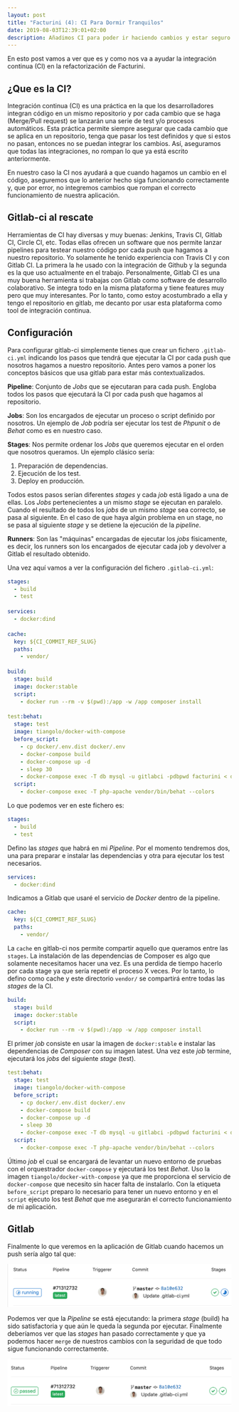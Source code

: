 ```yaml
---
layout: post
title: "Facturini (4): CI Para Dormir Tranquilos"
date: 2019-08-03T12:39:01+02:00
description: Añadimos CI para poder ir haciendo cambios y estar seguro que no hemos roto nada.
---
```


En esto post vamos a ver que es y como nos va a ayudar la integración continua (CI) en la refactorización de Facturini.

## ¿Que es la CI?

Integración continua (CI) es una práctica en la que los desarrolladores integran código en un mismo repositorio y por cada cambio que se haga (Merge/Pull request) se lanzarán una serie de test y/o procesos automáticos. Esta práctica permite siempre asegurar que cada cambio que se aplica en un repositorio, tenga que pasar los test definidos y que si estos no pasan, entonces no se puedan integrar los cambios. Así, aseguramos que todas las integraciones, no rompan lo que ya está escrito anteriormente.

En nuestro caso la CI nos ayudará a que cuando hagamos un cambio en el código, aseguremos que lo anterior hecho siga funcionando correctamente y, que por error, no integremos cambios que rompan el correcto funcionamiento de nuestra aplicación.

## Gitlab-ci al rescate

Herramientas de CI hay diversas y muy buenas: Jenkins, Travis CI, Gitlab CI, Circle CI, etc. Todas ellas ofrecen un software que nos permite lanzar pipelines para testear nuestro código por cada push que hagamos a nuestro repositorio. Yo solamente he tenido experiencia con Travis CI y con Gitlab CI. La primera la he usado con la integración de Github y la segunda es la que uso actualmente en el trabajo. Personalmente, Gitlab CI es una muy buena herramienta si trabajas con Gitlab como software de desarrollo colaborativo. Se integra todo en la misma plataforma y tiene features muy pero que muy interesantes. Por lo tanto, como estoy acostumbrado a ella y tengo el repositorio en gitlab, me decanto por usar esta plataforma como tool de integración continua.

## Configuración

Para configurar gitlab-ci simplemente tienes que crear un fichero `.gitlab-ci.yml` indicando los pasos que tendrá que ejecutar la CI por cada push que nosotros hagamos a nuestro repositorio. Antes pero vamos a poner los conceptos básicos que usa gitlab para estar más contextualizados.

**Pipeline**: Conjunto de *Jobs* que se ejecutaran para cada push. Engloba todos los pasos que ejecutará la CI por cada push que hagamos al repositorio.

**Jobs**: Son los encargados de ejecutar un proceso o script definido por nosotros. Un ejemplo de *Job* podría ser ejecutar los test de *Phpunit* o de *Behat* como es en nuestro caso.

**Stages**: Nos permite ordenar los *Jobs* que queremos ejecutar en el orden que nosotros queramos. Un ejemplo clásico sería: 
1. Preparación de dependencias.
1. Ejecución de los test.
1. Deploy en producción.

Todos estos pasos serían diferentes *stages* y cada *job* está ligado a una de ellas. Los *Jobs* pertenecientes a un mismo *stage* se ejecutan en paralelo. Cuando el resultado de todos los *jobs* de un mismo *stage* sea correcto, se pasa al siguiente. En el caso de que haya algún problema en un stage, no se pasa al siguiente *stage* y se detiene la ejecución de la *pipeline*.

**Runners**: Son las "máquinas" encargadas de ejecutar los *jobs* físicamente, es decir, los runners son los encargados de ejecutar cada job y devolver a Gitlab el resultado obtenido.

Una vez aquí vamos a ver la configuración del fichero `.gitlab-ci.yml`:

```yml
stages:
  - build
  - test

services:
  - docker:dind

cache:
  key: ${CI_COMMIT_REF_SLUG}
  paths:
    - vendor/

build:
  stage: build
  image: docker:stable
  script:
    - docker run --rm -v $(pwd):/app -w /app composer install

test:behat:
  stage: test
  image: tiangolo/docker-with-compose
  before_script:
    - cp docker/.env.dist docker/.env
    - docker-compose build
    - docker-compose up -d
    - sleep 30
    - docker-compose exec -T db mysql -u gitlabci -pdbpwd facturini < db/factura.sql
  script:
    - docker-compose exec -T php-apache vendor/bin/behat --colors
```

Lo que podemos ver en este fichero es:

```yml
stages:
  - build
  - test
```

Defino las *stages* que habrá en mi *Pipeline*. Por el momento tendremos dos, una para preparar e instalar las dependencias y otra para ejecutar los test necesarios.

```yml
services:
  - docker:dind
```

Indicamos a Gitlab que usaré el servicio de *Docker* dentro de la pipeline.

```yml
cache:
  key: ${CI_COMMIT_REF_SLUG}
  paths:
    - vendor/
```
La `cache` en gitlab-ci nos permite compartir aquello que queramos entre las `stages`. La instalación de las dependencias de Composer es algo que solamente necesitamos hacer una vez. Es una perdida de tiempo hacerlo por cada stage ya que sería repetir el proceso X veces. Por lo tanto, lo defino como cache y este directorio `vendor/` se compartirá entre todas las *stages* de la CI.


```yml
build:
  stage: build
  image: docker:stable
  script:
    - docker run --rm -v $(pwd):/app -w /app composer install
```

El primer *job* consiste en usar la imagen de `docker:stable` e instalar las dependencias de *Composer* con su imagen latest. Una vez este *job* termine, ejecutará los *jobs* del siguiente *stage* (test).

```yml
test:behat:
  stage: test
  image: tiangolo/docker-with-compose
  before_script:
    - cp docker/.env.dist docker/.env
    - docker-compose build
    - docker-compose up -d
    - sleep 30
    - docker-compose exec -T db mysql -u gitlabci -pdbpwd facturini < db/factura.sql
  script:
    - docker-compose exec -T php-apache vendor/bin/behat --colors
```

Último *job* el cual se encargará de levantar un nuevo entorno de pruebas con el orquestrador `docker-compose` y ejecutará los test *Behat*. Uso la imagen `tiangolo/docker-with-compose` ya que me proporciona el servicio de `docker-compose` que necesito sin hacer falta de instalarlo. Con la etiqueta `before_script` preparo lo necesario para tener un nuevo entorno y en el `script` ejecuto los test *Behat* que me asegurarán el correcto funcionamiento de mi aplicación.

## Gitlab

Finalmente lo que veremos en la aplicación de Gitlab cuando hacemos un push sería algo tal que:

![gitlab-ci](../assets/ci-running.png)

Podemos ver que la *Pipeline* se está ejecutando: la primera *stage* (build) ha sido satisfactoria y que aún le queda la segunda por ejecutar. Finalmente deberíamos ver que las *stages* han pasado correctamente y que ya podemos hacer `merge` de nuestros cambios con la seguridad de que todo sigue funcionando correctamente.

![gitlab-ci-ok](../assets/ci-ok.png)

 